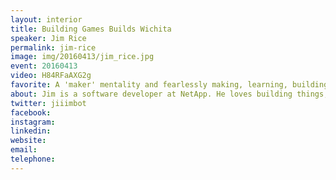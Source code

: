 ```yaml
---
layout: interior
title: Building Games Builds Wichita
speaker: Jim Rice
permalink: jim-rice
image: img/20160413/jim_rice.jpg
event: 20160413
video: H84RFaAXG2g
favorite: A 'maker' mentality and fearlessly making, learning, building and fighting above our 'weight class.'
about: Jim is a software developer at NetApp. He loves building things, especially his family. Jim founded and coordinates [ictgamejam.com](http://ictgamejam.com) and other game development events for [devict.org](http://devict.org).
twitter: jiiimbot
facebook:
instagram:
linkedin:
website:
email:
telephone:
---
```

